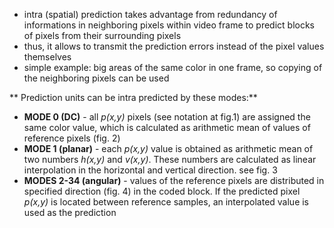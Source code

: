 ﻿* intra (spatial) prediction takes advantage from redundancy of informations in neighboring pixels within video frame to predict blocks of pixels from their surrounding pixels
* thus, it allows to transmit the prediction errors instead of the pixel values themselves
* simple example: big areas of the same color in one frame, so copying of the neighboring pixels can be used

** Prediction units can be intra predicted by these modes:**

* __MODE 0 (DC)__ - all *p(x,y)* pixels (see notation at fig.1) are assigned the same color value, which is calculated as arithmetic mean of values of reference pixels (fig. 2)
* __MODE 1 (planar)__ - each *p(x,y)* value is obtained as arithmetic mean of two numbers *h(x,y)* and *v(x,y)*. These numbers are calculated as linear interpolation in the horizontal and vertical direction. see fig. 3
* __MODES 2-34 (angular)__ - values of the reference pixels are distributed in specified direction (fig. 4) in the coded block. If the predicted pixel *p(x,y)* is located between reference samples, an interpolated value is used as the prediction